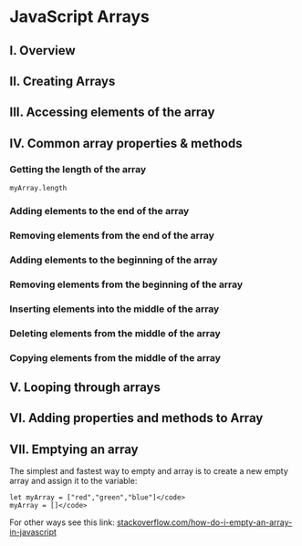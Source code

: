 # JavaScript Arrays
## I. Overview

## II. Creating Arrays

## III. Accessing elements of the array

## IV. Common array properties & methods 
### Getting the length of the array
`myArray.length`

### Adding elements to the end of the array

### Removing elements from the end of the array

### Adding elements to the beginning of the array

### Removing elements from the beginning of the array

### Inserting elements into the middle of the array

### Deleting elements from the middle of the array

### Copying elements from the middle of the array



## V. Looping through arrays


## VI. Adding properties and methods to Array

## VII. Emptying an array
The simplest and fastest way to empty and array is to create a new empty array and assign it to the variable: 
```
let myArray = ["red","green","blue"]</code>
myArray = []</code>
```

For other ways see this link: [stackoverflow.com/how-do-i-empty-an-array-in-javascript](https://stackoverflow.com/questions/1232040/how-do-i-empty-an-array-in-javascript)
